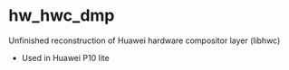 # hw_hwc_dmp
Unfinished reconstruction of Huawei hardware compositor layer (libhwc)

- Used in Huawei P10 lite
